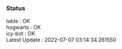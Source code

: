 ### Status


table : OK  
hogwarts : OK  
icy-bot : OK  
Latest Update : 2022-07-07 03:14:34.261550
